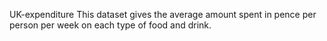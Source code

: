 UK-expenditure
 This dataset gives the average amount spent in pence per person per week on each type of food and drink.
 
